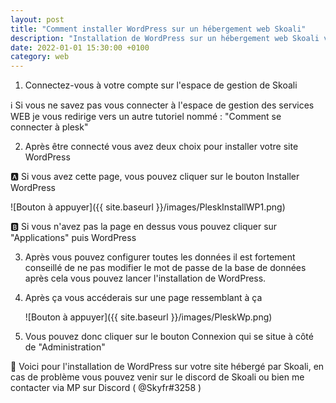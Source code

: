 ```yaml
---
layout: post
title: "Comment installer WordPress sur un hébergement web Skoali"
description: "Installation de WordPress sur un hébergement web Skoali via le panel Plesk."
date: 2022-01-01 15:30:00 +0100
category: web
---
```


1. Connectez-vous à votre compte sur l'espace de gestion de Skoali

:information_source: Si vous ne savez pas vous connecter à l'espace de gestion des services WEB je vous redirige vers un autre tutoriel nommé : "Comment se connecter à plesk"

2. Après être connecté vous avez deux choix pour installer votre site WordPress

:a: Si vous avez cette page, vous pouvez cliquer sur le bouton Installer WordPress 



![Bouton à appuyer]({{ site.baseurl }}/images/PleskInstallWP1.png)



:b: Si vous n'avez pas la page en dessus vous pouvez cliquer sur "Applications" puis WordPress

3. Après vous pouvez configurer toutes les données il est fortement conseillé de ne pas modifier le mot de passe de la base de données après cela vous pouvez lancer l'installation de WordPress.

4. Après ça vous accéderais sur une page ressemblant à ça 

   

   ![Bouton à appuyer]({{ site.baseurl }}/images/PleskWp.png)

   

5. Vous pouvez donc cliquer sur le bouton Connexion qui se situe à côté de "Administration"

:tada: Voici pour l'installation de WordPress sur votre site hébergé par Skoali, en cas de problème vous pouvez venir sur le discord de Skoali ou bien me contacter via MP sur Discord  ( @Skyfr#3258 )